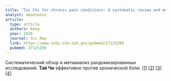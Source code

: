 ```yaml
---
title: "Tai Chi for chronic pain conditions: A systematic review and meta-analysis of randomized controlled trials"
analyst: amantonio
article:
  type: article
  authors: Kong
  year: 2016
  journal: Sci Rep
  link: https://www.ncbi.nlm.nih.gov/pubmed/27125299
  pubmed: 27125299
---
```


Систематический обзор и метаанализ рандомизированных исследований. **Тай Чи** эффективно против хронической боли. [[1]](https://www.ncbi.nlm.nih.gov/pubmed/26383108) [[2]](https://www.ncbi.nlm.nih.gov/pubmed/28182629) [[3]](https://www.ncbi.nlm.nih.gov/pubmed/28742289) [[4]](https://www.ncbi.nlm.nih.gov/pubmed/27345663)
